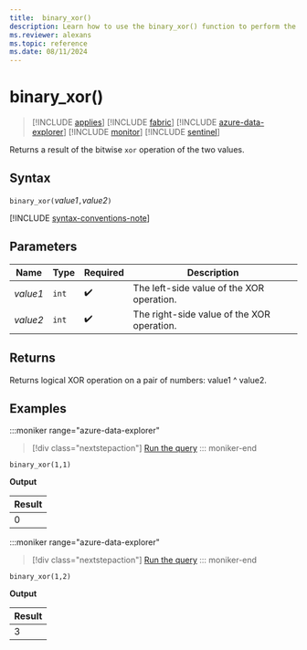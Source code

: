 ```yaml
---
title:  binary_xor()
description: Learn how to use the binary_xor() function to perform the bitwise xor operation on a pair of values.
ms.reviewer: alexans
ms.topic: reference
ms.date: 08/11/2024
---
```

# binary_xor()

> [!INCLUDE [applies](../includes/applies-to-version/applies.md)] [!INCLUDE [fabric](../includes/applies-to-version/fabric.md)] [!INCLUDE [azure-data-explorer](../includes/applies-to-version/azure-data-explorer.md)] [!INCLUDE [monitor](../includes/applies-to-version/monitor.md)] [!INCLUDE [sentinel](../includes/applies-to-version/sentinel.md)]

Returns a result of the bitwise `xor` operation of the two values.

## Syntax

`binary_xor(`*value1*`,`*value2*`)`

[!INCLUDE [syntax-conventions-note](../includes/syntax-conventions-note.md)]

## Parameters

| Name | Type | Required | Description |
|--|--|--|--|
| *value1* | `int` |  :heavy_check_mark: | The left-side value of the XOR operation. |
| *value2* | `int` |  :heavy_check_mark: | The right-side value of the XOR operation. |

## Returns

Returns logical XOR operation on a pair of numbers: value1 ^ value2.

## Examples

:::moniker range="azure-data-explorer"
> [!div class="nextstepaction"]
> <a href="https://dataexplorer.azure.com/clusters/help/databases/Samples?query=H4sIAAAAAAAAAysoyswr0UjKzEssqoyvyC/SMNQx1NQEAKWP8zEWAAAA" target="_blank">Run the query</a>
::: moniker-end

```kusto
binary_xor(1,1)
```

**Output**

|Result|
|------|
|0 |

:::moniker range="azure-data-explorer"
> [!div class="nextstepaction"]
> <a href="https://dataexplorer.azure.com/clusters/help/databases/Samples?query=H4sIAAAAAAAAAysoyswr0UjKzEssqoyvyC/SMNQx0tQEAPwxtTMWAAAA" target="_blank">Run the query</a>
::: moniker-end

```kusto
binary_xor(1,2)
```

**Output**

|Result|
|------|
|3 |
